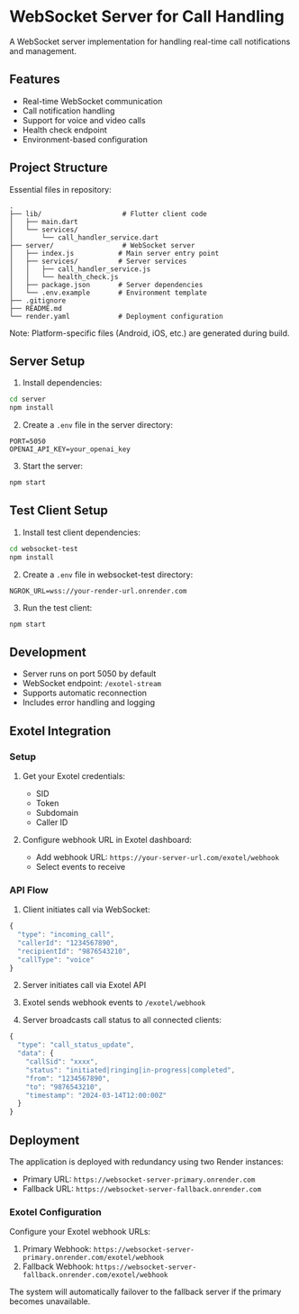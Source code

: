 # WebSocket Server for Call Handling

A WebSocket server implementation for handling real-time call notifications and management.

## Features

- Real-time WebSocket communication
- Call notification handling
- Support for voice and video calls
- Health check endpoint
- Environment-based configuration

## Project Structure

Essential files in repository:
```
.
├── lib/                    # Flutter client code
│   ├── main.dart
│   └── services/
│       └── call_handler_service.dart
├── server/                 # WebSocket server
│   ├── index.js           # Main server entry point
│   ├── services/          # Server services
│   │   ├── call_handler_service.js
│   │   └── health_check.js
│   ├── package.json       # Server dependencies
│   └── .env.example       # Environment template
├── .gitignore
├── README.md
└── render.yaml            # Deployment configuration
```

Note: Platform-specific files (Android, iOS, etc.) are generated during build.

## Server Setup

1. Install dependencies:
```bash
cd server
npm install
```

2. Create a `.env` file in the server directory:
```env
PORT=5050
OPENAI_API_KEY=your_openai_key
```

3. Start the server:
```bash
npm start
```

## Test Client Setup

1. Install test client dependencies:
```bash
cd websocket-test
npm install
```

2. Create a `.env` file in websocket-test directory:
```env
NGROK_URL=wss://your-render-url.onrender.com
```

3. Run the test client:
```bash
npm start
```

## Development

- Server runs on port 5050 by default
- WebSocket endpoint: `/exotel-stream`
- Supports automatic reconnection
- Includes error handling and logging

## Exotel Integration

### Setup

1. Get your Exotel credentials:
   - SID
   - Token
   - Subdomain
   - Caller ID

2. Configure webhook URL in Exotel dashboard:
   - Add webhook URL: `https://your-server-url.com/exotel/webhook`
   - Select events to receive

### API Flow

1. Client initiates call via WebSocket:
```javascript
{
  "type": "incoming_call",
  "callerId": "1234567890",
  "recipientId": "9876543210",
  "callType": "voice"
}
```

2. Server initiates call via Exotel API

3. Exotel sends webhook events to `/exotel/webhook`

4. Server broadcasts call status to all connected clients:
```javascript
{
  "type": "call_status_update",
  "data": {
    "callSid": "xxxx",
    "status": "initiated|ringing|in-progress|completed",
    "from": "1234567890",
    "to": "9876543210",
    "timestamp": "2024-03-14T12:00:00Z"
  }
}
```

## Deployment

The application is deployed with redundancy using two Render instances:

- Primary URL: `https://websocket-server-primary.onrender.com`
- Fallback URL: `https://websocket-server-fallback.onrender.com`

### Exotel Configuration

Configure your Exotel webhook URLs:

1. Primary Webhook: `https://websocket-server-primary.onrender.com/exotel/webhook`
2. Fallback Webhook: `https://websocket-server-fallback.onrender.com/exotel/webhook`

The system will automatically failover to the fallback server if the primary becomes unavailable.
